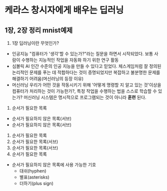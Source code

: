 # 케라스 창시자에게 배우는 딥러닝
## 1장, 2장 정리 mnist예제

1. 1장 딥러닝이란 무엇인가?
  - 인공지능  "컴퓨터가 '생각'할 수 있는가?"라는 질문을 하면서 시작되었다.  보통 사람이 수행하는 지능적인 작업을 자동화 하기 위한 연구 활동
  - 심볼릭 AI  인간 수준의 인공 지능을 만들 수 있다고 믿었다. 체스게임처럼 잘 정의된 논리적인 문제를 푸는 데 적합하다는 것이 증명되었지만  복잡하고 불분명한 문제를 해결하기 어려움(머신러닝의 등장 이유)
  - 머신러닝
  우리가 어떤 것을 작동시키기 위해 '어떻게 명령할 지 알고 있는 것'이상을 컴퓨터가 처리하는 것이 가능한가?, 특정 작업을 수행하는 법을 스스로 학습할 수 있는가?
  머신러닝 시스템은 명시적으로 프로그램되는 것이 아니라 **훈련** 된다.

1. 순서가 필요한 목록
  - 순서가 필요하지 않은 목록(서브)
  - 순서가 필요하지 않은 목록(서브)
1. 순서가 필요한 목록
  1. 순서가 필요한 목록(서브)
  1. 순서가 필요한 목록(서브)
1. 순서가 필요한 목록

- 순서가 필요하지 않은 목록에 사용 가능한 기호
  - 대쉬(hyphen)
  * 별표(asterisks)
  + 더하기(plus sign)
